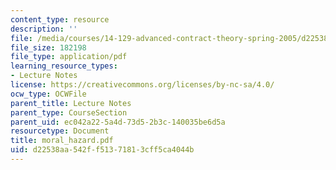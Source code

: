 ```yaml
---
content_type: resource
description: ''
file: /media/courses/14-129-advanced-contract-theory-spring-2005/d22538aa542ff51371813cff5ca4044b_moral_hazard.pdf
file_size: 182198
file_type: application/pdf
learning_resource_types:
- Lecture Notes
license: https://creativecommons.org/licenses/by-nc-sa/4.0/
ocw_type: OCWFile
parent_title: Lecture Notes
parent_type: CourseSection
parent_uid: ec042a22-5a4d-73d5-2b3c-140035be6d5a
resourcetype: Document
title: moral_hazard.pdf
uid: d22538aa-542f-f513-7181-3cff5ca4044b
---
```

